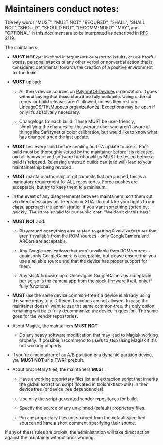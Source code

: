 # Maintainers conduct notes:

The key words "MUST", "MUST NOT", "REQUIRED", "SHALL", "SHALL NOT", "SHOULD", "SHOULD NOT", "RECOMMENDED",  "MAY", and "OPTIONAL" in this document are to be interpreted as described in [RFC 2119](https://tools.ietf.org/html/rfc2119).


The maintainers:

- **MUST NOT** get involved in arguments or resort to insults, or use hateful words, personal attacks or any other verbal or nonverbal action that is considered detrimental towards the creation of a positive environment for the team.  


- **MUST** upload:

  - All theirs device sources on [PalyrimOS-Devices](https://github.com/PalyrimOS-Devices) organization. It goes without saying that these should be fully buildable. Using external repos for build releases aren't allowed, unless they're from LineageOS/TheMuppets organization(s). Exceptions may be open if only it's absolutely necessary.

  - Changelogs for each build. These MUST be user-friendly, simplifying the changes for the average user who aren't aware of things like Safetynet or color calibration, but would like to know what has changed since the last update.


- **MUST** test every build before sending an OTA update to users. Each build must be thoroughly vetted by the maintainer before it is released, and all hardware and software functionalities MUST be tested before a build is released. Releasing untested builds can (and will) lead to your maintainership being revoked.


- **MUST** maintain authorship of git commits that are pushed, this is a mandatory requirement for ALL repositories. Force-pushes are acceptable, but try to keep them to a minimum.


- In the event of any disagreements between maintainers, sort them out via direct messages on Telegram or XDA. Do not take your fights to our chats, approach the administration if you want something sorted out quickly. The same is valid for our public chat. "We don't do this here".


- **MUST NOT** add:

  - Playground or anything else related to getting Pixel-like features that aren't available from the ROM sources - only GoogleCamera and ARCore are acceptable.

  - Any Google applications that aren't available from ROM sources - again, only GoogleCamera is acceptable, but please ensure that you use a reliable source and that the device has proper support for them.

  - Any stock firmware app. Once again GoogleCamera is acceptable per se, so is the camera app from the stock firmware itself, only, if fully functional.


- **MUST** use the same device common-tree if a device is already using the same repository. Different branches are not allowed. In case the maintainer doesn't want to use the same common-tree, the only option remaining will be to fully decommonize the device in question. The same goes for the vendor repositories.




- About Magisk, the maintainers **MUST NOT**:

  - Do any heavy software modification that may lead to Magisk working properly. If possible, recommend to users to stop using Magisk if it's not working properly.


- If you're a maintainer of an A/B partition or a dynamic partition device, you **MUST NOT** ship TWRP prebuilt.


- About proprietary files, the maintainers **MUST**:

  - Have a working proprietary files list and extraction script that inherits the global extraction script (located in tools/extract-utils) in their device tree (or device tree dependencies).

  - Use only the script generated vendor repositories for build.

  - Specify the source of any un-pinned (default) proprietary files.

  - Pin any proprietary files not sourced from the default specified source and have a short comment specifying their source.


If any of these rules are broken, the administration will take direct action against the maintainer without prior warning.